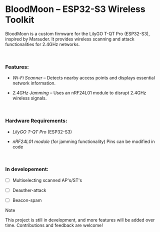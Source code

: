 # BloodMoon – ESP32-S3 Wireless Toolkit

BloodMoon is a custom firmware for the LilyGO T-QT Pro (ESP32-S3), inspired by Marauder. It provides wireless scanning and attack functionalities for 2.4GHz networks.

<br>

### Features:

- *Wi-Fi Scanner* – Detects nearby access points and displays essential network information.

- *2.4GHz Jamming* – Uses an nRF24L01 module to disrupt 2.4GHz wireless signals.



<br>

### Hardware Requirements:
 
- *LilyGO T-QT Pro* (ESP32-S3)

- *nRF24L01 module* (for jamming functionality) Pins can be modified in code


<br>

### In developement:

- [ ] Multiselecting scanned AP's/ST's
- [ ] Deauther-attack
- [ ] Beacon-spam


> [!Note]
> This project is still in development, and more features will be added over time. Contributions and feedback are welcome! 